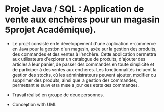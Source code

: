 
# Projet Java / SQL : Application de vente aux enchères pour un magasin 5projet Académique).

+ Le projet consiste en le développement d'une application e-commerce en Java pour la gestion d'un magasin, axée sur la gestion des produits, des commandes et des ventes à l'enchère. Cette application permettra aux utilisateurs d'explorer un catalogue de produits, d'ajouter des articles à leur panier, de passer des commandes en toute simplicité et de participer à des ventes aux enchères. Les fonctionnalités incluent la gestion des stocks, où les administrateurs peuvent ajouter, modifier ou supprimer des produits, ainsi que la gestion des commandes, permettant le suivi et la mise à jour des états des commandes.

+ Travail réalisé en groupe de deux personnes.
+ Conception with UML
